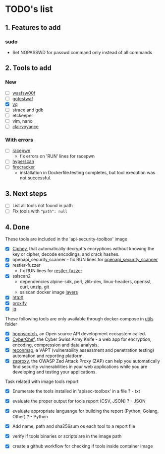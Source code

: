 # TODO's list

## 1. Features to add

### sudo
- Set NOPASSWD for passwd command only instead of all commands

## 2. Tools to add

### New
- [ ] [wasfsw00f](https://github.com/EnableSecurity/wafw00f)
- [ ] [gotestwaf](https://github.com/wallarm/gotestwaf)
- [x] [yq](https://github.com/mikefarah/yq)
- [ ]  strace and gdb
- [ ]  etckeeper
- [ ]  vim, nano
- [ ]  [clairvoyance](https://github.com/nikitastupin/clairvoyance)

### With errors
- [ ] [racepwn](https://github.com/racepwn/racepwn) 
  - fix errors on 'RUN' lines for racepwn
- [ ] [hyperscan](https://github.com/intel/hyperscan)
- [ ] [firecracker](https://github.com/blst-security/firecracker)
  - installation in Dockerfile.testing completes, but tool execution was not successful.

## 3. Next steps
- [ ] List all tools not found in path
- [ ] Fix tools with `"path": null`

## 4. Done  
These tools are included in the 'api-security-toolbox' image
- [x] [Ciphey](https://github.com/Ciphey/Ciphey), that automatically decrypt's encryptions without knowing the key or cipher, decode encodings, and crack hashes. 
- [x] openapi_security_scanner
      - fix RUN lines for [openapi_security_scanner](https://github.com/ngalongc/openapi_security_scanner)
- [x] restler-fuzzer
   - fix RUN lines for [restler-fuzzer](https://github.com/microsoft/restler-fuzzer)
- [x] sslscan2
  - dependencies alpine-sdk, perl, zlib-dev, linux-headers, openssl, curl, unzip, git
  - sslscan docker image [layers](https://hub.docker.com/layers/shamelesscookie/sslscan/latest/images/sha256-5f3dbd82c8d3c8da79887a9c56eb9679b7b191c3019342ac3f441944e895b270?context=explore)
- [x] [httpX](https://github.com/projectdiscovery/httpx)
- [x] [proxify](https://github.com/projectdiscovery/proxify)
- [x] [jq](https://github.com/stedolan/jq)

These following tools are only available through docker-compose in [utils](/utils) folder
- [x] [hoppscotch](https://github.com/hoppscotch/hoppscotch), an Open source API development ecosystem called.  
- [x] [CyberChef](https://github.com/gchq/CyberChef), the Cyber Swiss Army Knife - a web app for encryption, encoding, compression and data analysis.   
- [x] [reconmap](https://github.com/reconmap/reconmap), a VAPT (vulnerability assessment and penetration testing) automation and reporting platform.
- [x] [zaproxy](https://github.com/zaproxy/zaproxy), the OWASP Zed Attack Proxy (ZAP) can help you automatically find security vulnerabilities in your web applications while you are developing and testing your applications.

Task related with image tools report
- [x] Enumerate the tools installed in 'apisec-toolbox' in a file ? - txt
- [x] evaluate the proper output for tools report (CSV, JSON) ? - JSON
- [x] evaluate appropriate languange for building the report (Python, Golang, Other) ? - Python
- [x] Add name, path and sha256sum os each tool to a report file
- [x] verify if tools binaries or scripts are in the image path
- [x] create a github workflow for checking if tools inside container image
 
